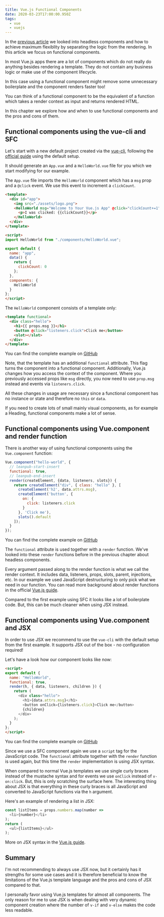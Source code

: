 ```yaml
---
title: Vue.js Functional Components
date: 2020-03-23T17:00:00.950Z
tags:
  - vue
  - vuejs
---
```


In the [previous article](/posts/vue.js-headless-component/) we looked into headless components and how to achieve maximum flexiblity by separating the logic from the rendering. In this article we focus on functional components.

In most Vue.js apps there are a lot of components which do not really do anything besides rendering a template. They do not contain any business logic or make use of the component lifecycle.

In this case using a functional component might remove some unnecessary boilerplate and the component renders faster too!

You can think of a functional component to be the equivalent of a function which takes a render context as input and returns rendered HTML.

In this chapter we explore how and when to use functional components and the pros and cons of them.

## Functional components using the vue-cli and SFC

Let's start with a new default project created via the [vue-cli](https://cli.vuejs.org/), following the [official guide](https://cli.vuejs.org/guide/creating-a-project.html#installation)
using the default setup.

It should generate an `App.vue` and a `HelloWorld.vue` file for you which we start modifying for our example.

The `App.vue` file imports the `HelloWorld` component which has a `msg` prop and a `@click` event. We use this event to increment a `clickCount`.

```html
<template>
  <div id="app">
    <img src="./assets/logo.png">
    <HelloWorld msg="Welcome to Your Vue.js App" @click="clickCount+=1">
      <p>I was clicked: {{clickCount}}</p>
    </HelloWorld>
  </div>
</template>

<script>
import HelloWorld from "./components/HelloWorld.vue";

export default {
  name: "app",
  data() {
    return {
      clickCount: 0
    };
  },
  components: {
    HelloWorld
  }
};
</script>
```

The `HelloWorld` component consists of a template only:

```html
<template functional>
  <div class="hello">
    <h1>{{ props.msg }}</h1>
    <button @click="listeners.click">Click me</button>
    <slot></slot>
  </div>
</template>
```

You can find the complete example on [GitHub](https://github.com/fdietz/vue_components_book_examples/tree/master/chapter-6/example-1)

Note, that the template has an additional `functional` attribute. This flag turns the component into a functional component. Additionally, Vue.js changes how you access the context of the component. Where you previously accessed props like `msg` directly, you now need to use `prop.msg` instead and events via `listeners.click`.

All these changes in usage are necessary since a functional component has no instance or state and therefore no `this` or `data`.

If you need to create lots of small mainly visual components, as for example a Heading, functional components make a lot of sense.

## Functional components using Vue.component and render function

There is another way of using functional components using the `Vue.component` function:

```js
Vue.component("hello-world", {
  // leanpub-start-insert
  functional: true,
  // leanpub-end-insert
  render(createElement, {data, listeners, slots}) {
    return createElement("div", { class: "hello" }, [
      createElement('h2', data.attrs.msg),
      createElement('button', {
        on: {
          click: listeners.click
        }
      }, 'Click me'),
      slots().default
    ]);
  }
});
```

You can find the complete example on [GitHub](https://github.com/fdietz/vue_components_book_examples/tree/master/chapter-6/example-2)

The `functional` attribute is used together with a `render` function. We've looked into these `render` functions before in the previous chapter about headless components.

Every argument passed along to the render function is what we call the render context. It includes data, listeners, props, slots, parent, injections, etc. In our example we used JavaScript destructuring to only pick what we need in our function. You can read more background about render functions in the official [Vue.js guide](https://vuejs.org/v2/guide/render-function.html).

Compared to the first example using SFC it looks like a lot of boilerplate code. But, this can be much cleaner when using JSX instead.

## Functional components using Vue.component and JSX

In order to use JSX we recommend to use the `vue-cli` with the default setup from the first example. It supports JSX out of the box - no configuration required!

Let's have a look how our component looks like now:

```html
<script>
export default {
  name: "HelloWorld",
  functional: true,
  render(h, { data, listeners, children }) {
    return (
      <div class="hello">
        <h1>{data.attrs.msg}</h1>
        <button onClick={listeners.click}>Click me</button>
        {children}
      </div>
    );
  }
};
</script>
```

You can find the complete example on [GitHub](https://github.com/fdietz/vue_components_book_examples/tree/master/chapter-6/example-3)

Since we use a SFC component again we use a `script` tag for the JavaScript code. The `functional` attribute together with the `render` function is used again, but this time the `render` implementation is using JSX syntax.

When compared to normal Vue.js templates we use single curly braces instead of the mustache syntax and for events we use `onClick` instead of `v-on:click`. But, this is only scratching the surface here. The interesting thing about JSX is that everything in these curly braces is all JavaScript and converted to JavaScript functions via the `h` argument.

Here's an example of rendering a list in JSX:

```js
const listItems = props.numbers.map(number =>
  <li>{number}</li>
);
return (
  <ul>{listItems}</ul>
);
```

More on JSX syntax in the [Vue.js guide](https://vuejs.org/v2/guide/render-function.html#JSX).

## Summary

I'm not recommending to always use JSX now, but it certainly has it strengths for some use cases and it is therefore beneficial to know the limitations of the Vue.js template language and the pros and cons of JSX compared to that.

I personally favor using Vue.js templates for almost all components. The only reason for me to use JSX is when dealing with very dynamic component creation where the number of `v-if` and `v-else` makes the code less readable.
